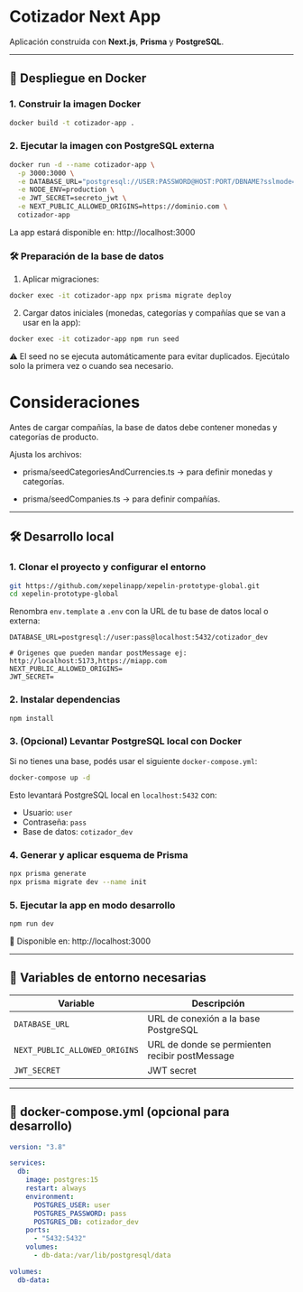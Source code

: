 # Cotizador Next App

Aplicación construida con **Next.js**, **Prisma** y **PostgreSQL**.

---

## 🚀 Despliegue en Docker

### 1. Construir la imagen Docker

```bash
docker build -t cotizador-app .
```

### 2. Ejecutar la imagen con PostgreSQL externa

```bash
docker run -d --name cotizador-app \
  -p 3000:3000 \
  -e DATABASE_URL="postgresql://USER:PASSWORD@HOST:PORT/DBNAME?sslmode=require" \
  -e NODE_ENV=production \
  -e JWT_SECRET=secreto_jwt \
  -e NEXT_PUBLIC_ALLOWED_ORIGINS=https://dominio.com \
  cotizador-app

```

La app estará disponible en: http://localhost:3000

### 🛠 Preparación de la base de datos

1. Aplicar migraciones:

```bash
docker exec -it cotizador-app npx prisma migrate deploy
```

2. Cargar datos iniciales (monedas, categorías y compañías que se van a usar en la app):

```bash
docker exec -it cotizador-app npm run seed
```

⚠️ El seed no se ejecuta automáticamente para evitar duplicados. Ejecútalo solo la primera vez o cuando sea necesario.

# Consideraciones

Antes de cargar compañías, la base de datos debe contener monedas y categorías de producto.

Ajusta los archivos:

- prisma/seedCategoriesAndCurrencies.ts → para definir monedas y categorías.

- prisma/seedCompanies.ts → para definir compañías.

---

## 🛠️ Desarrollo local

### 1. Clonar el proyecto y configurar el entorno

```bash
git https://github.com/xepelinapp/xepelin-prototype-global.git
cd xepelin-prototype-global
```

Renombra `env.template` a `.env` con la URL de tu base de datos local o externa:

```env
DATABASE_URL=postgresql://user:pass@localhost:5432/cotizador_dev

# Origenes que pueden mandar postMessage ej: http://localhost:5173,https://miapp.com
NEXT_PUBLIC_ALLOWED_ORIGINS=
JWT_SECRET=
```

### 2. Instalar dependencias

```bash
npm install
```

### 3. (Opcional) Levantar PostgreSQL local con Docker

Si no tienes una base, podés usar el siguiente `docker-compose.yml`:

```bash
docker-compose up -d
```

Esto levantará PostgreSQL local en `localhost:5432` con:

- Usuario: `user`
- Contraseña: `pass`
- Base de datos: `cotizador_dev`

### 4. Generar y aplicar esquema de Prisma

```bash
npx prisma generate
npx prisma migrate dev --name init
```

### 5. Ejecutar la app en modo desarrollo

```bash
npm run dev
```

📍 Disponible en: http://localhost:3000

---

## 🧳 Variables de entorno necesarias

| Variable                      | Descripción                                    |
| ----------------------------- | ---------------------------------------------- |
| `DATABASE_URL`                | URL de conexión a la base PostgreSQL           |
| `NEXT_PUBLIC_ALLOWED_ORIGINS` | URL de donde se permienten recibir postMessage |
| `JWT_SECRET`                  | JWT secret                                     |

---

## 🐳 docker-compose.yml (opcional para desarrollo)

```yaml
version: "3.8"

services:
  db:
    image: postgres:15
    restart: always
    environment:
      POSTGRES_USER: user
      POSTGRES_PASSWORD: pass
      POSTGRES_DB: cotizador_dev
    ports:
      - "5432:5432"
    volumes:
      - db-data:/var/lib/postgresql/data

volumes:
  db-data:
```
